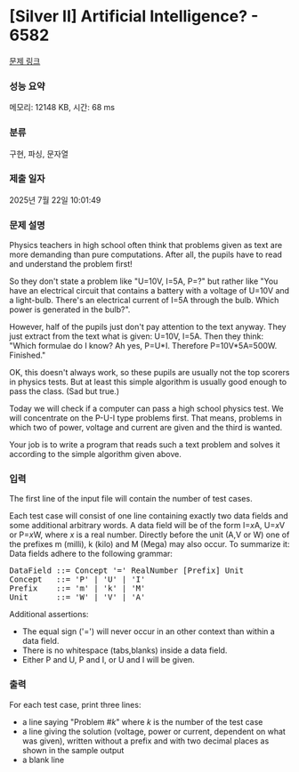 # [Silver II] Artificial Intelligence? - 6582 

[문제 링크](https://www.acmicpc.net/problem/6582) 

### 성능 요약

메모리: 12148 KB, 시간: 68 ms

### 분류

구현, 파싱, 문자열

### 제출 일자

2025년 7월 22일 10:01:49

### 문제 설명

<p>Physics teachers in high school often think that problems given as text are more demanding than pure computations. After all, the pupils have to read and understand the problem first!</p>

<p>So they don't state a problem like "U=10V, I=5A, P=?" but rather like "You have an electrical circuit that contains a battery with a voltage of U=10V and a light-bulb. There's an electrical current of I=5A through the bulb. Which power is generated in the bulb?".</p>

<p>However, half of the pupils just don't pay attention to the text anyway. They just extract from the text what is given: U=10V, I=5A. Then they think: "Which formulae do I know? Ah yes, P=U*I. Therefore P=10V*5A=500W. Finished."</p>

<p>OK, this doesn't always work, so these pupils are usually not the top scorers in physics tests. But at least this simple algorithm is usually good enough to pass the class. (Sad but true.)</p>

<p>Today we will check if a computer can pass a high school physics test. We will concentrate on the P-U-I type problems first. That means, problems in which two of power, voltage and current are given and the third is wanted.</p>

<p>Your job is to write a program that reads such a text problem and solves it according to the simple algorithm given above.</p>

### 입력 

 <p>The first line of the input file will contain the number of test cases.</p>

<p>Each test case will consist of one line containing exactly two data fields and some additional arbitrary words. A data field will be of the form I=<em>x</em>A, U=<em>x</em>V or P=<em>x</em>W, where <em>x</em> is a real number. Directly before the unit (A,V or W) one of the prefixes m (milli), k (kilo) and M (Mega) may also occur. To summarize it: Data fields adhere to the following grammar:</p>

<pre>DataField ::= Concept '=' RealNumber [Prefix] Unit
Concept   ::= 'P' | 'U' | 'I'
Prefix    ::= 'm' | 'k' | 'M'
Unit      ::= 'W' | 'V' | 'A'
</pre>

<p>Additional assertions:</p>

<ul>
	<li>The equal sign ('=') will never occur in an other context than within a data field.</li>
	<li>There is no whitespace (tabs,blanks) inside a data field.</li>
	<li>Either P and U, P and I, or U and I will be given.</li>
</ul>

### 출력 

 <p>For each test case, print three lines:</p>

<ul>
	<li>a line saying "Problem #<em>k</em>" where <em>k</em> is the number of the test case</li>
	<li>a line giving the solution (voltage, power or current, dependent on what was given), written without a prefix and with two decimal places as shown in the sample output</li>
	<li>a blank line</li>
</ul>

